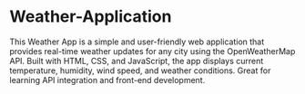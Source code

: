 # Weather-Application
This Weather App is a simple and user-friendly web application that provides real-time weather updates for any city using the OpenWeatherMap API. Built with HTML, CSS, and JavaScript, the app displays current temperature, humidity, wind speed, and weather conditions. Great for learning API integration and front-end development.
